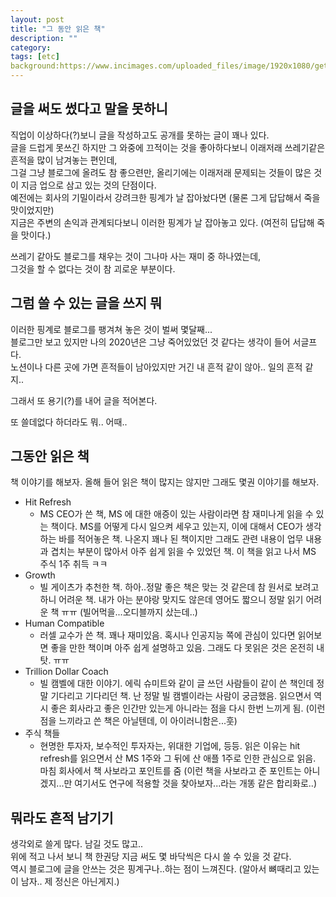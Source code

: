 ```yaml
---
layout: post
title: "그 동안 읽은 책"
description: ""
category:
tags: [etc]
background:https://www.incimages.com/uploaded_files/image/1920x1080/getty_883231284_200013331818843182490_335833.jpg
---
```


## 글을 써도 썼다고 말을 못하니
직업이 이상하다(?)보니 글을 작성하고도 공개를 못하는 글이 꽤나 있다.  
글을 드럽게 못쓰긴 하지만 그 와중에 끄적이는 것을 좋아하다보니 이래저래 쓰레기같은 흔적을 많이 남겨놓는 편인데,  
그걸 그냥 블로그에 올려도 참 좋으련만, 올리기에는 이래저래 문제되는 것들이 많은 것이 지금 업으로 삼고 있는 것의 단점이다.  
예전에는 회사의 기밀이라서 강려크한 핑계가 날 잡아놨다면 (물론 그게 답답해서 죽을 맛이었지만)  
지금은 주변의 손익과 관계되다보니 이러한 핑계가 날 잡아놓고 있다. (여전히 답답해 죽을 맛이다.)

쓰레기 같아도 블로그를 채우는 것이 그나마 사는 재미 중 하나였는데,  
그것을 할 수 없다는 것이 참 괴로운 부분이다.


## 그럼 쓸 수 있는 글을 쓰지 뭐
이러한 핑계로 블로그를 팽겨쳐 놓은 것이 벌써 몇달째...  
블로그만 보고 있지만 나의 2020년은 그냥 죽어있었던 것 같다는 생각이 들어 서글프다.  
노션이나 다른 곳에 가면 흔적들이 남아있지만 거긴 내 흔적 같이 않아.. 일의 흔적 같지..

그래서 또 용기(?)를 내어 글을 적어본다.  

또 쓸데없다 하더라도 뭐.. 어때..


## 그동안 읽은 책
책 이야기를 해보자. 올해 들어 읽은 책이 많지는 않지만 그래도 몇권 이야기를 해보자.

* Hit Refresh
  * MS CEO가 쓴 책, MS 에 대한 애증이 있는 사람이라면 참 재미나게 읽을 수 있는 책이다. MS를 어떻게 다시 일으켜 세우고 있는지, 이에 대해서 CEO가 생각하는 바를 적어놓은 책. 나온지 꽤나 된 책이지만 그래도 관련 내용이 업무 내용과 겹치는 부분이 많아서 아주 쉽게 읽을 수 있었던 책. 이 책을 읽고 나서 MS 주식 1주 취득 ㅋㅋ
* Growth
  * 빌 게이츠가 추천한 책. 하아..정말 좋은 책은 맞는 것 같은데 참 원서로 보려고 하니 어려운 책. 내가 아는 분야랑 맞지도 않은데 영어도 짧으니 정말 읽기 어려운 책 ㅠㅠ (빌어먹을...오디블까지 샀는데..)
* Human Compatible
  * 러셀 교수가 쓴 책. 꽤나 재미있음. 혹시나 인공지능 쪽에 관심이 있다면 읽어보면 좋을 만한 책이며 아주 쉽게 설명하고 있음. 그래도 다 못읽은 것은 온전히 내 탓. ㅠㅠ
* Trillion Dollar Coach
  * 빌 캠벨에 대한 이야기. 에릭 슈미트와 같이 글 쓰던 사람들이 같이 쓴 책인데 정말 기다리고 기다리던 책. 난 정말 빌 캠벨이라는 사람이 궁금했음. 읽으면서 역시 좋은 회사라고 좋은 인간만 있는게 아니라는 점을 다시 한번 느끼게 됨. (이런 점을 느끼라고 쓴 책은 아닐텐데, 이 아이러니함은...훗)
* 주식 책들
  * 현명한 투자자, 보수적인 투자자는, 위대한 기업에, 등등. 읽은 이유는 hit refresh를 읽으면서 산 MS 1주와 그 뒤에 산 애플 1주로 인한 관심으로 읽음. 마침 회사에서 책 사보라고 포인트를 줌 (이런 책을 사보라고 준 포인트는 아니겠지...만 여기서도 연구에 적용할 것을 찾아보자...라는 개똥 같은 합리화로..)



## 뭐라도 흔적 남기기
생각외로 쓸게 많다. 남길 것도 많고..  
위에 적고 나서 보니 책 한권당 지금 써도 몇 바닥씩은 다시 쓸 수 있을 것 같다.  
역시 블로그에 글을 안쓰는 것은 핑계구나..하는 점이 느껴진다. (알아서 뼈때리고 있는 이 남자.. 제 정신은 아닌게지.)